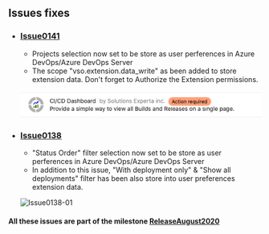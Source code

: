 ## Issues fixes

- ### [Issue0141](https://github.com/expertasolutions/VstsDashboard/issues/141)
  - Projects selection now set to be store as user perferences in Azure DevOps/Azure DevOps Server
  - The scope "vso.extension.data_write" as been added to store extension data. Don't forget to Authorize the Extension permissions.

  ![Issue0141-01](_ReleaseNotes/ReleaseAugust2020/Issue0141/Issue0141-01.png)

- ### [Issue0138](https://github.com/expertasolutions/VstsDashboard/issues/138)
  - "Status Order" filter selection now set to be store as user perferences in Azure DevOps/Azure DevOps Server
  - In addition to this issue, "With deployment only" & "Show all deployments" filter has been also store into user preferences extension data.

  ![Issue0138-01](_ReleaseNotes/ReleaseAugust2020/Issue0138/Issue0138-01.png)

#### All these issues are part of the milestone [ReleaseAugust2020](https://github.com/expertasolutions/VstsDashboard/milestone/5)